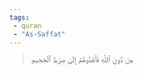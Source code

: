 ```yaml
---
tags: 
 - quran 
 - "As-Saffat"
---
```


> مِن دُونِ ٱللَّهِ فَٱهۡدُوهُمۡ إِلَىٰ صِرَٰطِ ٱلۡجَحِيمِ
